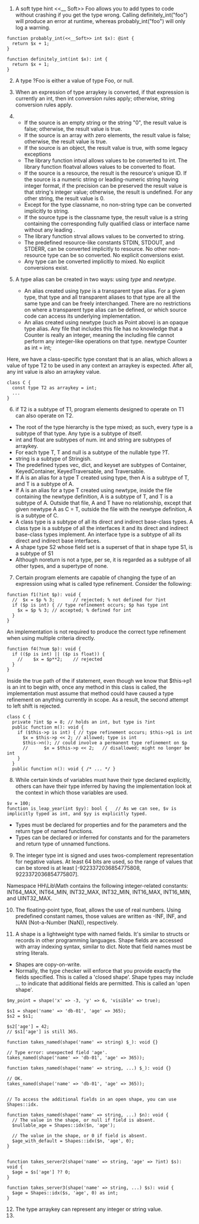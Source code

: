 1. A soft type hint <<__ Soft>> Foo allows you to add types to code without crashing if you get the type wrong.  Calling definitely_int("foo") will produce an error at runtime, whereas probably_int("foo") will only log a warning.
```
function probably_int(<<__Soft>> int $x): @int {
  return $x + 1;
}

function definitely_int(int $x): int {
  return $x + 1;
}
```

2. A type ?Foo is either a value of type Foo, or null.
3. When an expression of type arraykey is converted, if that expression is currently an int, then int conversion rules apply; otherwise, string conversion rules apply.
4. -  If the source is an empty string or the string "0", the result value is false; otherwise, the result value is true.
   -  If the source is an array with zero elements, the result value is false; otherwise, the result value is true.
   -  If the source is an object, the result value is true, with some legacy exceptions
   -  The library function intval allows values to be converted to int. The library function floatval allows values to be converted to float.
   -  If the source is a resource, the result is the resource's unique ID. If the source is a numeric string or leading-numeric string having integer format, if the precision can be preserved the result value is that string's integer value; otherwise, the result is undefined. For any other string, the result value is 0.
   -  Except for the type classname, no non-string type can be converted implicitly to string. 
   -  If the source type is the classname type, the result value is a string containing the corresponding fully qualified class or interface name without any leading \.
   -  The library function strval allows values to be converted to string.
   -  The predefined resource-like constants STDIN, STDOUT, and STDERR, can be converted implicitly to resource. No other non-resource type can be so converted. No explicit conversions exist.
   -  Any type can be converted implicitly to mixed. No explicit conversions exist.

5. A type alias can be created in two ways: using *type* and *newtype*.
   -  An alias created using *type* is a transparent type alias. For a given type, that type and all transparent aliases to that type are all the same type and can be freely interchanged. There are no restrictions on where a transparent type alias can be defined, or which source code can access its underlying implementation.
   -  An alias created using newtype (such as Point above) is an opaque type alias.  Any file that includes this file has no knowledge that a Counter is really an integer, meaning the including file cannot perform any integer-like operations on that type.  newtype Counter as int = int;

Here, we have a class-specific type constant that is an alias, which allows a value of type T2 to be used in any context an arraykey is expected. After all, any int value is also an arraykey value.
```
class C {
  const type T2 as arraykey = int;
  ...
}
```

6. if T2 is a subtype of T1, program elements designed to operate on T1 can also operate on T2.
- The root of the type hierarchy is the type mixed; as such, every type is a subtype of that type. Any type is a subtype of itself.
- int and float are subtypes of num. int and string are subtypes of arraykey.
- For each type T, T  and null is a subtype of the nullable type ?T.
- string is a subtype of Stringish.
- The predefined types vec, dict, and keyset are subtypes of Container, KeyedContainer, KeyedTraversable, and Traversable.
- If A is an alias for a type T created using type, then A is a subtype of T, and T is a subtype of A.
- If A is an alias for a type T created using newtype, inside the file containing the newtype definition, A is a subtype of T, and T is a subtype of A. Outside that file, A and T have no relationship, except that given newtype A as C = T, outside the file with the newtype definition, A is a subtype of C.
- A class type is a subtype of all its direct and indirect base-class types. A class type is a subtype of all the interfaces it and its direct and indirect base-class types implement. An interface type is a subtype of all its direct and indirect base interfaces.
- A shape type S2 whose field set is a superset of that in shape type S1, is a subtype of S1
- Although noreturn is not a type, per se, it is regarded as a subtype of all other types, and a supertype of none.


7. Certain program elements are capable of changing the type of an expression using what is called type refinement. Consider the following:
```
function f1(?int $p): void {
  //  $x = $p % 3;       // rejected; % not defined for ?int
  if ($p is int) { // type refinement occurs; $p has type int
    $x = $p % 3; // accepted; % defined for int
  }
}
```
An implementation is not required to produce the correct type refinement when using multiple criteria directly.
```
function f4(?num $p): void {
  if (($p is int) || ($p is float)) {
    //    $x = $p**2;    // rejected
  }
}
```
Inside the true path of the if statement, even though we know that $this->p1 is an int to begin with, once any method in this class is called, the implementation must assume that method could have caused a type refinement on anything currently in scope. As a result, the second attempt to left shift is rejected.

```
class C {
  private ?int $p = 8; // holds an int, but type is ?int
  public function m(): void {
    if ($this->p is int) { // type refinement occurs; $this->p1 is int
      $x = $this->p << 2; // allowed; type is int
      $this->n(); // could involve a permanent type refinement on $p
      //      $x = $this->p << 2;   // disallowed; might no longer be int
    }
  }
  public function n(): void { /* ... */ }
```

8. While certain kinds of variables must have their type declared explicitly, others can have their type inferred by having the implementation look at the context in which those variables are used. 
```
$v = 100;
function is_leap_year(int $yy): bool {   // As we can see, $v is implicitly typed as int, and $yy is explicitly typed.
```
- Types must be declared for properties and for the parameters and the return type of named functions.
- Types can be declared or inferred for constants and for the parameters and return type of unnamed functions.

9. The integer type int is signed and uses twos-complement representation for negative values. At least 64 bits are used, so the range of values that can be stored is at least [-9223372036854775808, 9223372036854775807].

Namespace HH\Lib\Math contains the following integer-related constants: INT64_MAX, INT64_MIN, INT32_MAX, INT32_MIN, INT16_MAX, INT16_MIN, and UINT32_MAX.


10. The floating-point type, float, allows the use of real numbers. Using predefined constant names, those values are written as -INF, INF, and NAN (Not-a-Number (NaN)), respectively.


11. A shape is a lightweight type with named fields. It's similar to structs or records in other programming languages. Shape fields are accessed with array indexing syntax, similar to dict. Note that field names must be string literals.
- Shapes are copy-on-write.
- Normally, the type checker will enforce that you provide exactly the fields specified. This is called a 'closed shape'. Shape types may include ... to indicate that additional fields are permitted. This is called an 'open shape'.
```
$my_point = shape('x' => -3, 'y' => 6, 'visible' => true);

$s1 = shape('name' => 'db-01', 'age' => 365);
$s2 = $s1;

$s2['age'] = 42;
// $s1['age'] is still 365.

function takes_named(shape('name' => string) $_): void {}

// Type error: unexpected field 'age'.
takes_named(shape('name' => 'db-01', 'age' => 365));

function takes_named(shape('name' => string, ...) $_): void {}

// OK.
takes_named(shape('name' => 'db-01', 'age' => 365));


// To access the additional fields in an open shape, you can use Shapes::idx.

function takes_named(shape('name' => string, ...) $n): void {
  // The value in the shape, or null if field is absent.
  $nullable_age = Shapes::idx($n, 'age');

  // The value in the shape, or 0 if field is absent.
  $age_with_default = Shapes::idx($n, 'age', 0);
}


function takes_server2(shape('name' => string, 'age' => ?int) $s): void {
  $age = $s['age'] ?? 0;
}

function takes_server3(shape('name' => string, ...) $s): void {
  $age = Shapes::idx($s, 'age', 0) as int;
}

```

12. The type arraykey can represent any integer or string value.
13. 
